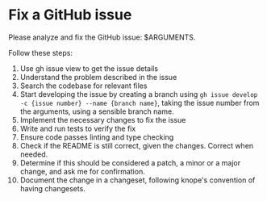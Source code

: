 # Fix a GitHub issue

Please analyze and fix the GitHub issue: $ARGUMENTS.

Follow these steps:

1. Use gh issue view to get the issue details
2. Understand the problem described in the issue
3. Search the codebase for relevant files
4. Start developing the issue by creating a branch using `gh issue develop -c
{issue number} --name {branch name}`, taking the issue number from the
   arguments, using a sensible branch name.
5. Implement the necessary changes to fix the issue
6. Write and run tests to verify the fix
7. Ensure code passes linting and type checking
8. Check if the README is still correct, given the changes. Correct when needed.
9. Determine if this should be considered a patch, a minor or a major change,
   and ask me for confirmation.
10. Document the change in a changeset, following knope's convention of having
   changesets.
